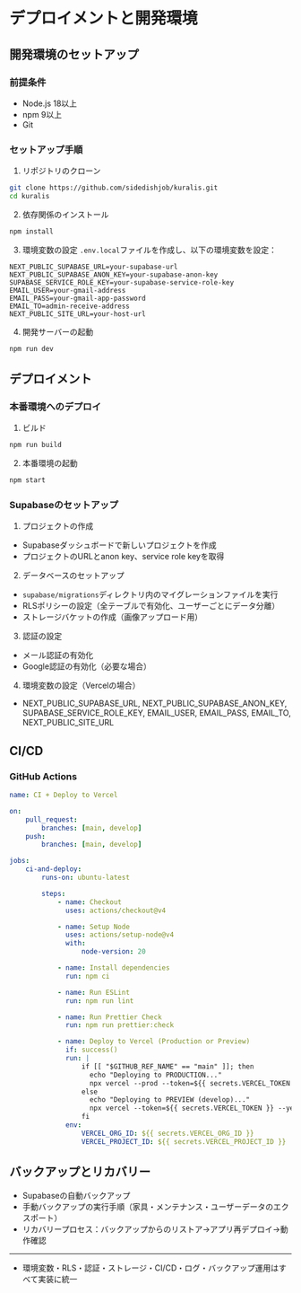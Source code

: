 # デプロイメントと開発環境

## 開発環境のセットアップ

### 前提条件

- Node.js 18以上
- npm 9以上
- Git

### セットアップ手順

1. リポジトリのクローン

```bash
git clone https://github.com/sidedishjob/kuralis.git
cd kuralis
```

2. 依存関係のインストール

```bash
npm install
```

3. 環境変数の設定
   `.env.local`ファイルを作成し、以下の環境変数を設定：

```env
NEXT_PUBLIC_SUPABASE_URL=your-supabase-url
NEXT_PUBLIC_SUPABASE_ANON_KEY=your-supabase-anon-key
SUPABASE_SERVICE_ROLE_KEY=your-supabase-service-role-key
EMAIL_USER=your-gmail-address
EMAIL_PASS=your-gmail-app-password
EMAIL_TO=admin-receive-address
NEXT_PUBLIC_SITE_URL=your-host-url
```

4. 開発サーバーの起動

```bash
npm run dev
```

## デプロイメント

### 本番環境へのデプロイ

1. ビルド

```bash
npm run build
```

2. 本番環境の起動

```bash
npm start
```

### Supabaseのセットアップ

1. プロジェクトの作成

- Supabaseダッシュボードで新しいプロジェクトを作成
- プロジェクトのURLとanon key、service role keyを取得

2. データベースのセットアップ

- `supabase/migrations`ディレクトリ内のマイグレーションファイルを実行
- RLSポリシーの設定（全テーブルで有効化、ユーザーごとにデータ分離）
- ストレージバケットの作成（画像アップロード用）

3. 認証の設定

- メール認証の有効化
- Google認証の有効化（必要な場合）

4. 環境変数の設定（Vercelの場合）

- NEXT_PUBLIC_SUPABASE_URL, NEXT_PUBLIC_SUPABASE_ANON_KEY, SUPABASE_SERVICE_ROLE_KEY, EMAIL_USER, EMAIL_PASS, EMAIL_TO, NEXT_PUBLIC_SITE_URL

## CI/CD

### GitHub Actions

```yaml
name: CI + Deploy to Vercel

on:
    pull_request:
        branches: [main, develop]
    push:
        branches: [main, develop]

jobs:
    ci-and-deploy:
        runs-on: ubuntu-latest

        steps:
            - name: Checkout
              uses: actions/checkout@v4

            - name: Setup Node
              uses: actions/setup-node@v4
              with:
                  node-version: 20

            - name: Install dependencies
              run: npm ci

            - name: Run ESLint
              run: npm run lint

            - name: Run Prettier Check
              run: npm run prettier:check

            - name: Deploy to Vercel (Production or Preview)
              if: success()
              run: |
                  if [[ "$GITHUB_REF_NAME" == "main" ]]; then
                    echo "Deploying to PRODUCTION..."
                    npx vercel --prod --token=${{ secrets.VERCEL_TOKEN }} --yes
                  else
                    echo "Deploying to PREVIEW (develop)..."
                    npx vercel --token=${{ secrets.VERCEL_TOKEN }} --yes
                  fi
              env:
                  VERCEL_ORG_ID: ${{ secrets.VERCEL_ORG_ID }}
                  VERCEL_PROJECT_ID: ${{ secrets.VERCEL_PROJECT_ID }}
```

<!-- ## モニタリングとログ

- アプリケーションログは`logs`ディレクトリに保存
- エラーログは`logs/error.log`に記録
- メンテナンス履歴は`logs/maintenance.log`に記録
- Next.js Analytics/Supabaseダッシュボードでパフォーマンス監視 -->

## バックアップとリカバリー

- Supabaseの自動バックアップ
- 手動バックアップの実行手順（家具・メンテナンス・ユーザーデータのエクスポート）
- リカバリープロセス：バックアップからのリストア→アプリ再デプロイ→動作確認

---

- 環境変数・RLS・認証・ストレージ・CI/CD・ログ・バックアップ運用はすべて実装に統一
